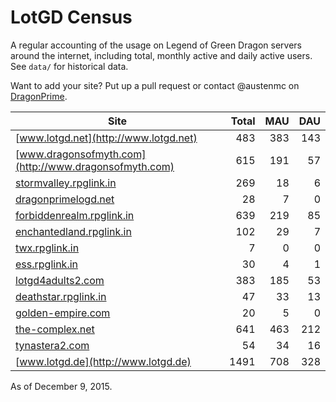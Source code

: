 # LotGD Census
A regular accounting of the usage on Legend of Green Dragon servers around the internet, including total, monthly active and daily active users. See `data/` for historical data.

Want to add your site? Put up a pull request or contact @austenmc on [DragonPrime](http://dragonprime.net).


Site | Total | MAU | DAU
--- | ---:| ---:| ---:
[www.lotgd.net](http://www.lotgd.net)|483|383|143
[www.dragonsofmyth.com](http://www.dragonsofmyth.com)|615|191|57
[stormvalley.rpglink.in](http://stormvalley.rpglink.in)|269|18|6
[dragonprimelogd.net](http://dragonprimelogd.net)|28|7|0
[forbiddenrealm.rpglink.in](http://forbiddenrealm.rpglink.in)|639|219|85
[enchantedland.rpglink.in](http://enchantedland.rpglink.in)|102|29|7
[twx.rpglink.in](http://twx.rpglink.in)|7|0|0
[ess.rpglink.in](http://ess.rpglink.in)|30|4|1
[lotgd4adults2.com](http://lotgd4adults2.com)|383|185|53
[deathstar.rpglink.in](http://deathstar.rpglink.in)|47|33|13
[golden-empire.com](http://golden-empire.com)|20|5|0
[the-complex.net](http://the-complex.net)|641|463|212
[tynastera2.com](http://tynastera2.com)|54|34|16
[www.lotgd.de](http://www.lotgd.de)|1491|708|328

As of December 9, 2015.
